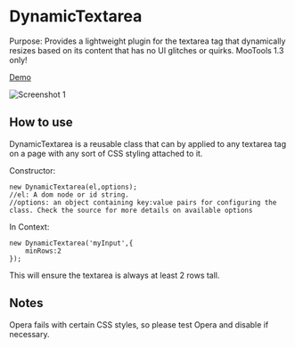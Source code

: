 DynamicTextarea
===========
Purpose: Provides a lightweight plugin for the textarea tag that dynamically resizes based on its content that has no UI glitches or quirks. MooTools 1.3 only!

[Demo](http://enmassellc.com/misc/dynamicTextarea.html "Demo")

![Screenshot 1](http://dl.dropbox.com/u/18782/dynamicTextarea.jpg)


How to use
----------
DynamicTextarea is a reusable class that can by applied to any textarea tag on a page with any sort of CSS styling attached to it.

Constructor:

	new DynamicTextarea(el,options);
	//el: A dom node or id string.
	//options: an object containing key:value pairs for configuring the class. Check the source for more details on available options
	
In Context:

	new DynamicTextarea('myInput',{
		minRows:2
	});

This will ensure the textarea is always at least 2 rows tall.


Notes
----------
Opera fails with certain CSS styles, so please test Opera and disable if necessary.